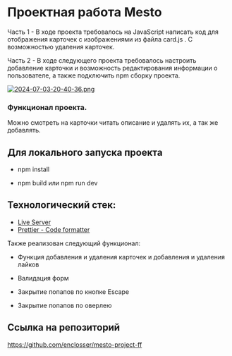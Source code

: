 # Проектная работа Mesto

Часть 1 - В ходе проекта требовалось на JavaScript написать код для отображения карточек с изображениями из файла card.js . С возможностью удаления карточек.

Часть 2 - В ходе следующего проекта требовалось настроить добавление карточки и возможность редактирования информации о пользователе, а также подключить npm cборку проекта.


[![2024-07-03-20-40-36.png](https://i.postimg.cc/9MGRsqcm/2024-07-03-20-40-36.png)](https://postimg.cc/tZ44xJ1w)

### Функционал проекта.

Можно смотреть на карточки читать описание и удалять их, а так же добавлять.

## Для локального запуска проекта 

- npm install

- npm build или npm run dev

## Технологический стек:
- [Live Server](https://marketplace.visualstudio.com/items?itemName=ritwickdey.LiveServer)
- [Prettier - Code formatter](https://marketplace.visualstudio.com/items?itemName=esbenp.prettier-vscode)

Также реализован следующий функционал:

- Функция добавления и удаления карточек и добавления и удаления лайков

- Валидация форм

- Закрытие попапов по кнопке Escape

- Закрытие попапов по оверлею

## Ссылка на репозиторий
https://github.com/enclosser/mesto-project-ff
